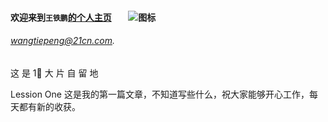 #### 欢迎来到`王铁鹏`[的个人主页]()        ![图标](https://avatars3.githubusercontent.com/u/8352496?v=3&s=460 "图标")

###### [wangtiepeng@21cn.com](EMAIL). 


这
是
1⃣️
大
片
自
留
地

















<html>
<tr>Lession One </tr>
<td> 这是我的第一篇文章，不知道写些什么，祝大家能够开心工作，每天都有新的收获。</td>





</html>
